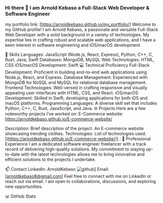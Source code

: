 ### Hi there 👋 I am Arnold Kebaso a Full-Stack Web Developer & Software Engineer 
my portfolio link:  [https://arnoldkebaso.github.io/my_portfolio/]
Welcome to my GitHub profile! I am Arnold Kebaso, a passionate and versatile Full-Stack Web Developer with a solid background in a variety of technologies. My expertise lies in crafting robust and scalable web applications, and I have a keen interest in software engineering and iOS/macOS development.



🚀 Skills
Languages: JavaScript (Node.js, React, Express), Python, C++, C, Rust, Java, Swift
Databases: MongoDB, MySQL
Web Technologies: HTML, CSS
iOS/macOS Development: Swift
💻 Technical Proficiency
Full-Stack Development: Proficient in building end-to-end web applications using Node.js, React, and Express.
Database Management: Experienced with MongoDB for NoSQL and MySQL for relational database management.
Frontend Technologies: Well-versed in crafting responsive and visually appealing user interfaces with HTML, CSS, and React.
iOS/macOS Development: Skilled in Swift, developing applications for both iOS and macOS platforms.
Programming Languages: A diverse skill set that includes Python, C++, C, Rust, JavaScript, and Java.
🌐 Projects
Here are a few noteworthy projects I've worked on:
E-Commerce website: https://arnoldkebaso.github.io/E-commerce-website/

Description: Brief description of the project.
An E-commerce website showcasing trending clothes.
Technologies: List of technologies used.
[(https://arnoldkebaso.github.io/E-commerce-website/)] : 
🌟 Professional Experience
I am a dedicated software engineer freelancer with a track record of delivering high-quality solutions. My commitment to staying up-to-date with the latest technologies allows me to bring innovative and efficient solutions to the projects I undertake.

📫 Contact
LinkedIn: ArnoldKebaso
![github](https://img.shields.io/badge/GitHub-000000?style=for-the-badge&logo=GitHub&logoColor=white)]
Email: [arnoldkebaso8@gmail.com]
Feel free to connect with me on LinkedIn or reach out via email. I am open to collaborations, discussions, and exploring new opportunities.

📊 GitHub Stats


